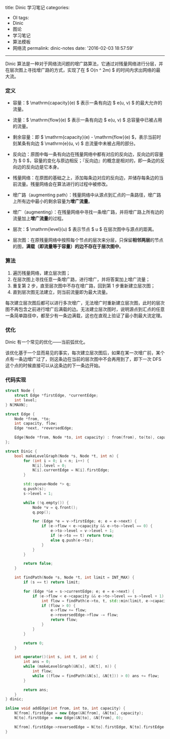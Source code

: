 title: Dinic 学习笔记
categories:
  - OI
tags:
  - Dinic
  - 图论
  - 学习笔记
  - 算法模板
  - 网络流
permalink: dinic-notes
date: '2016-02-03 18:57:59'
---

Dinic 算法是一种对于网络流问题的增广路算法，它通过对残量网络进行分层，并在层次图上寻找增广路的方式，实现了在 $ O(n ^ 2m) $ 的时间内求出网络的最大流。

<!-- more -->

### 定义

* 容量：$ \mathrm{capacity}(e) $ 表示一条有向边 $ e(u, v) $ 的最大允许的流量。
    
* 流量：$ \mathrm{flow}(e) $ 表示一条有向边 $ e(u, v) $ 总容量中已被占用的流量。
    
* 剩余容量：即 $ \mathrm{capacity}(e) - \mathrm{flow}(e) $，表示当前时刻某条有向边 $ \mathrm{e}(u, v) $ 总流量中未被占用的部分。
    
* 反向边：原图中每一条有向边在残量网络中都有对应的反向边，反向边的容量为 $ 0 $，容量的变化与原边相反；『反向边』的概念是相对的，即一条边的反向边的反向边是它本身。
    
* 残量网络：在原图的基础之上，添加每条边对应的反向边，并储存每条边的当前流量。残量网络会在算法进行的过程中被修改。
    
* 增广路（augmenting path）：残量网络中从源点到汇点的一条路径，增广路上所有边中最小的剩余容量为**增广流量**。
    
* 增广（augmenting）：在残量网络中寻找一条增广路，并将增广路上所有边的流量加上**增广流量**的过程。
    
* 层次：$ \mathrm{level}(u) $ 表示节点 $ u $ 在层次图中与源点的距离。
    
* 层次图：在原残量网络中按照每个节点的层次来分层，只保留**相邻两层**的节点的图，**满载（即流量等于容量）的边不存在于层次图中**。
    

### 算法

1. 遍历残量网络，建立层次图；
2. 在层次图上寻找任意一条增广路，进行增广，并将答案加上增广流量；
3. 重复第 2 步，直至层次图中不存在增广路，回到第 1 步重新建立层次图；
4. 直到层次图无法建立，则当前流量即为最大流量。

每次建立层次图后都可以进行多次增广，无法增广时重新建立层次图，此时的层次图不再包含之前进行增广后满载的边。无法建立层次图时，说明源点到汇点的任意一条简单路径中，都至少有一条边满载，这也在直观上验证了最小割最大流定理。

### 优化

Dinic 有一个常见的优化——当前弧优化。

该优化基于一个显而易见的事实，每次建立层次图后，如果在某一次增广前，某个点有一条边增广过了，则这条边在当前的层次图中不会再用到了，即下一次 DFS 这个点的时候直接可以从这条边的下一条边开始。

### 代码实现

```cpp
struct Node {
    struct Edge *firstEdge, *currentEdge;
    int level;
} N[MAXN];

struct Edge {
    Node *from, *to;
    int capacity, flow;
    Edge *next, *reversedEdge;

    Edge(Node *from, Node *to, int capacity) : from(from), to(to), capacity(capacity), next(from->firstEdge), flow(0) {}
};

struct Dinic {
    bool makeLevelGraph(Node *s, Node *t, int n) {
        for (int i = 0; i < n; i++) {
            N[i].level = 0;
            N[i].currentEdge = N[i].firstEdge;
        }

        std::queue<Node *> q;
        q.push(s);
        s->level = 1;

        while (!q.empty()) {
            Node *v = q.front();
            q.pop();

            for (Edge *e = v->firstEdge; e; e = e->next) {
                if (e->flow < e->capacity && e->to->level == 0) {
                    e->to->level = v->level + 1;
                    if (e->to == t) return true;
                    else q.push(e->to);
                }
            }
        }

        return false;
    }

    int findPath(Node *s, Node *t, int limit = INT_MAX) {
        if (s == t) return limit;

        for (Edge *&e = s->currentEdge; e; e = e->next) {
            if (e->flow < e->capacity && e->to->level == s->level + 1) {
                int flow = findPath(e->to, t, std::min(limit, e->capacity - e->flow));
                if (flow > 0) {
                    e->flow += flow;
                    e->reversedEdge->flow -= flow;
                    return flow;
                }
            }
        }

        return 0;
    }

    int operator()(int s, int t, int n) {
        int ans = 0;
        while (makeLevelGraph(&N[s], &N[t], n)) {
            int flow;
            while ((flow = findPath(&N[s], &N[t])) > 0) ans += flow;
        }

        return ans;
    }
} dinic;

inline void addEdge(int from, int to, int capacity) {
    N[from].firstEdge = new Edge(&N[from], &N[to], capacity);
    N[to].firstEdge = new Edge(&N[to], &N[from], 0);

    N[from].firstEdge->reversedEdge = N[to].firstEdge, N[to].firstEdge->reversedEdge = N[from].firstEdge;
}
```